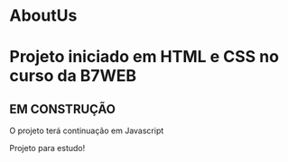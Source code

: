 # AboutUs

<h1>Projeto iniciado em HTML e CSS no curso da B7WEB</h1>
<h2>EM CONSTRUÇÃO</h2>
<p> O projeto terá continuação em Javascript</p>
<p>Projeto para estudo!</p>
